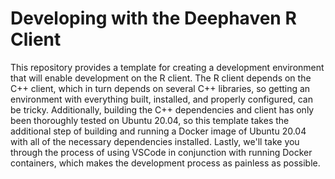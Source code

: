 # Developing with the Deephaven R Client

This repository provides a template for creating a development environment that will enable development on the R client. The R client depends on the C++ client, which in turn
depends on several C++ libraries, so getting an environment with everything built, installed, and properly configured, can be tricky. Additionally, building the C++ dependencies
and client has only been thoroughly tested on Ubuntu 20.04, so this template takes the additional step of building and running a Docker image of Ubuntu 20.04 with all of the
necessary dependencies installed. Lastly, we'll take you through the process of using VSCode in conjunction with running Docker containers, which makes the development process 
as painless as possible.
